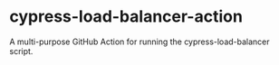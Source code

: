 # cypress-load-balancer-action
A multi-purpose GitHub Action for running the cypress-load-balancer script.
